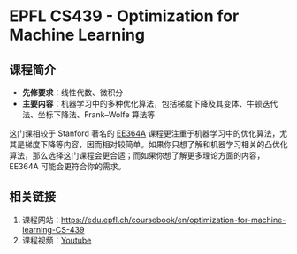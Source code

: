 # EPFL CS439 - Optimization for Machine Learning

## 课程简介

- **先修要求**：线性代数、微积分
- **主要内容**：机器学习中的多种优化算法，包括梯度下降及其变体、牛顿迭代法、坐标下降法、Frank–Wolfe 算法等

这门课相较于 Stanford 著名的 [EE364A](./EE364A.md) 课程更注重于机器学习中的优化算法，尤其是梯度下降等内容，因而相对较简单。如果你只想了解和机器学习相关的凸优化算法，那么选择这门课程会更合适；而如果你想了解更多理论方面的内容， EE364A 可能会更符合你的需求。

## 相关链接

1. 课程网站：<https://edu.epfl.ch/coursebook/en/optimization-for-machine-learning-CS-439>
2. 课程视频：[Youtube](https://www.youtube.com/playlist?list=PL4O4bXkI-fAeYrsBqTUYn2xMjJAqlFQzX)
